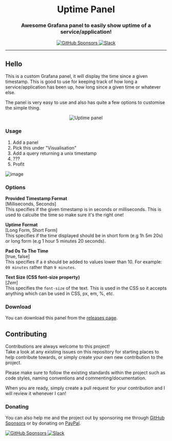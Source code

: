 <h1 align="center">Uptime Panel</h1>

<h3 align="center">Awesome Grafana panel to easily show uptime of a service/application!</h3>

<!-- Badges -->
<p align="center">
    <a href="https://github.com/users/WalshyDev/sponsorship" target="_blank">
        <img src="https://img.shields.io/badge/GitHub%20Sponsors-WalshyDev-orange.svg?style=flat-square" alt="GitHub Sponsors"/>
    </a>
    <a href="http://walshy.dev/donate" target="_blank">
        <img src="https://img.shields.io/badge/PayPal-WalshyDev-blue.svg?style=flat-square" alt="Slack"/>
    </a>
</p>

<hr/>

## Hello

This is a custom Grafana panel, it will display the time since a given timestamp. This is good to use for keeping track of how long a service/application has been up, how long since a given time or whatever else.

The panel is very easy to use and also has quite a few options to customise the simple thing.

<div align="center">
    <img src="https://user-images.githubusercontent.com/8492901/122574915-13013100-d048-11eb-8bbb-6c72b3f6113d.png" alt="Uptime panel">
</div>

### Usage
1. Add a panel
2. Pick this under "Visualisation"
3. Add a query returning a unix timestamp
4. ???
5. Profit

![image](https://user-images.githubusercontent.com/8492901/122567214-55bf0b00-d040-11eb-919b-f416128e22cd.png)

### Options
**Provided Timestamp Format**\
[Milliseconds, Seconds]\
This specifies if the given timestamp is in seconds or milliseconds. This is used to calculte the time so make sure it's the right one!

**Uptime Format**\
[Long Form, Short Form]\
This specifies if the time displayed should be in short form (e.g 1h 5m 20s) or long form (e.g 1 hour 5 minutes 20 seconds).

**Pad 0s To The Time**\
[true, false]\
This specifies if a `0` should be added to values lower than 10. For example: `09 minutes` rather than `9 minutes`.

**Text Size (CSS font-size property)**\
[*2em*]\
This specifies the `font-size` of the text. This is used in the CSS so it accepts anything which can be used in CSS, px, em, %, etc.

### Download
You can download this panel from the [releases page](https://github.com/WalshyDev/Uptime-Panel/releases).

## Contributing

Contributions are always welcome to this project!  
Take a look at any existing issues on this repository for starting places to help contribute towards, or simply create your own new contribution to the project.

Please make sure to follow the existing standards within the project such as code styles, naming conventions and commenting/documentation.

When you are ready, simply create a pull request for your contribution and I will review it whenever I can!

### Donating

You can also help me and the project out by sponsoring me through [GitHub Sponsors](https://github.com/users/WalshyDev/sponsorship) or by donating on [PayPal](https://walshy.dev/donate).
<p>
    <a href="https://github.com/users/WalshyDev/sponsorship" target="_blank">
        <img src="https://img.shields.io/badge/GitHub%20Sponsors-WalshyDev-orange.svg?style=flat-square" alt="GitHub Sponsors"/>
    </a>
    <a href="http://walshy.dev/donate" target="_blank">
        <img src="https://img.shields.io/badge/PayPal-WalshyDev-blue.svg?style=flat-square" alt="Slack"/>
    </a>
</p>
